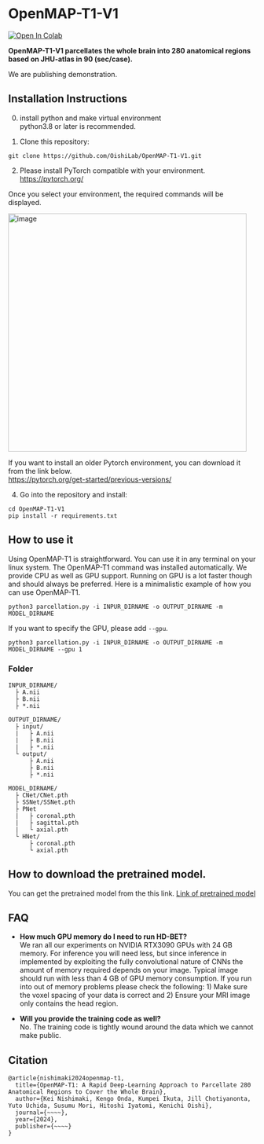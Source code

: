 # OpenMAP-T1-V1
[![Open In Colab](https://colab.research.google.com/assets/colab-badge.svg)](https://colab.research.google.com/drive/1fmfkxxZjChExnl5cHITYkNYgTu3MZ7Ql#scrollTo=xwZxyL5ewVNF)

**OpenMAP-T1-V1 parcellates the whole brain into 280 anatomical regions based on JHU-atlas in 90 (sec/case).**

We are publishing demonstration.

## Installation Instructions
0. install python and make virtual environment<br>
python3.8 or later is recommended.

1. Clone this repository:
```
git clone https://github.com/OishiLab/OpenMAP-T1-V1.git
```
2. Please install PyTorch compatible with your environment.<br>
https://pytorch.org/

Once you select your environment, the required commands will be displayed.

<img width="485" alt="image" src="https://github.com/OishiLab/OpenMAP-T1-V1/assets/64403395/eb092ff6-6597-4237-ac3a-aa0695bff631">

If you want to install an older Pytorch environment, you can download it from the link below.<br>
https://pytorch.org/get-started/previous-versions/

4. Go into the repository and install:
```
cd OpenMAP-T1-V1
pip install -r requirements.txt
```

## How to use it
Using OpenMAP-T1 is straightforward. You can use it in any terminal on your linux system. The OpenMAP-T1 command was installed automatically. We provide CPU as well as GPU support. Running on GPU is a lot faster though and should always be preferred. Here is a minimalistic example of how you can use OpenMAP-T1.
```
python3 parcellation.py -i INPUR_DIRNAME -o OUTPUT_DIRNAME -m MODEL_DIRNAME
```
If you want to specify the GPU, please add ```--gpu```.
```
python3 parcellation.py -i INPUR_DIRNAME -o OUTPUT_DIRNAME -m MODEL_DIRNAME --gpu 1
```

### Folder
```
INPUR_DIRNAME/
  ├ A.nii
  ├ B.nii
  ├ *.nii

OUTPUT_DIRNAME/
  ├ input/
  |   ├ A.nii
  |   ├ B.nii
  |   ├ *.nii
  └ output/
      ├ A.nii
      ├ B.nii
      ├ *.nii

MODEL_DIRNAME/
  ├ CNet/CNet.pth
  ├ SSNet/SSNet.pth
  ├ PNet
  |   ├ coronal.pth
  |   ├ sagittal.pth
  |   └ axial.pth
  └ HNet/
      ├ coronal.pth
      └ axial.pth
```

## How to download the pretrained model.
You can get the pretrained model from the this link.
[Link of pretrained model](https://livejohnshopkins-my.sharepoint.com/:f:/g/personal/knishim4_jh_edu/EnMzAgDEcHpMqzmHw_vWOskBr6Ax2KQEMZFq8yG7KitkBQ?email=yuchida2%40jhmi.edu&e=bXE4pW)

## FAQ
* **How much GPU memory do I need to run HD-BET?** <br>
We ran all our experiments on NVIDIA RTX3090 GPUs with 24 GB memory. For inference you will need less, but since inference in implemented by exploiting the fully convolutional nature of CNNs the amount of memory required depends on your image. Typical image should run with less than 4 GB of GPU memory consumption. If you run into out of memory problems please check the following: 1) Make sure the voxel spacing of your data is correct and 2) Ensure your MRI image only contains the head region.

* **Will you provide the training code as well?** <br>
No. The training code is tightly wound around the data which we cannot make public.

## Citation
```
@article{nishimaki2024openmap-t1,
  title={OpenMAP-T1: A Rapid Deep-Learning Approach to Parcellate 280 Anatomical Regions to Cover the Whole Brain},
  author={Kei Nishimaki, Kengo Onda, Kumpei Ikuta, Jill Chotiyanonta, Yuto Uchida, Susumu Mori, Hitoshi Iyatomi, Kenichi Oishi},
  journal={~~~~},
  year={2024},
  publisher={~~~~}
}
```
